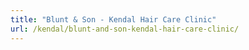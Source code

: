 ```yaml
---
title: "Blunt & Son - Kendal Hair Care Clinic"
url: /kendal/blunt-and-son-kendal-hair-care-clinic/
---
```

